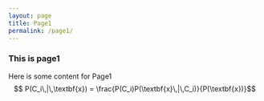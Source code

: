 ```yaml
---
layout: page
title: Page1
permalink: /page1/
---
```


### This is page1 

Here is some content for Page1
$$ P(C_i\,|\,\textbf{x}) = \frac{P(C_i)P(\textbf{x}\,|\,C_i)}{P(\textbf{x})}$$